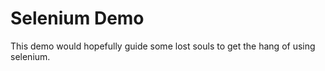 # Selenium Demo

This demo would hopefully guide some lost souls to get the hang of using selenium.
